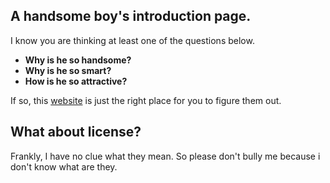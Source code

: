 ## A handsome boy's introduction page.
I know you are thinking at least one of the questions below.
* **Why is he so handsome?**
* **Why is he so smart?**
* **How is he so attractive?** <br />

If so, this [website](https://lolamchan.github.io/HandsomeTest/) is just the right place for you to figure them out.

## What about license? 
Frankly, I have no clue what they mean. So please don't bully me because i don't know what are they.
